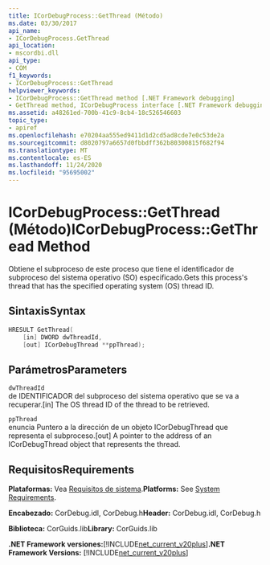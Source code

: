 ```yaml
---
title: ICorDebugProcess::GetThread (Método)
ms.date: 03/30/2017
api_name:
- ICorDebugProcess.GetThread
api_location:
- mscordbi.dll
api_type:
- COM
f1_keywords:
- ICorDebugProcess::GetThread
helpviewer_keywords:
- ICorDebugProcess::GetThread method [.NET Framework debugging]
- GetThread method, ICorDebugProcess interface [.NET Framework debugging]
ms.assetid: a48261ed-700b-41c9-8cb4-18c526546603
topic_type:
- apiref
ms.openlocfilehash: e70204aa555ed9411d1d2cd5ad8cde7e0c53de2a
ms.sourcegitcommit: d8020797a6657d0fbbdff362b80300815f682f94
ms.translationtype: MT
ms.contentlocale: es-ES
ms.lasthandoff: 11/24/2020
ms.locfileid: "95695002"
---
```

# <a name="icordebugprocessgetthread-method"></a><span data-ttu-id="5b406-102">ICorDebugProcess::GetThread (Método)</span><span class="sxs-lookup"><span data-stu-id="5b406-102">ICorDebugProcess::GetThread Method</span></span>

<span data-ttu-id="5b406-103">Obtiene el subproceso de este proceso que tiene el identificador de subproceso del sistema operativo (SO) especificado.</span><span class="sxs-lookup"><span data-stu-id="5b406-103">Gets this process's thread that has the specified operating system (OS) thread ID.</span></span>  
  
## <a name="syntax"></a><span data-ttu-id="5b406-104">Sintaxis</span><span class="sxs-lookup"><span data-stu-id="5b406-104">Syntax</span></span>  
  
```cpp  
HRESULT GetThread(  
    [in] DWORD dwThreadId,  
    [out] ICorDebugThread **ppThread);  
```  
  
## <a name="parameters"></a><span data-ttu-id="5b406-105">Parámetros</span><span class="sxs-lookup"><span data-stu-id="5b406-105">Parameters</span></span>  

 `dwThreadId`  
 <span data-ttu-id="5b406-106">de IDENTIFICADOR del subproceso del sistema operativo que se va a recuperar.</span><span class="sxs-lookup"><span data-stu-id="5b406-106">[in] The OS thread ID of the thread to be retrieved.</span></span>  
  
 `ppThread`  
 <span data-ttu-id="5b406-107">enuncia Puntero a la dirección de un objeto ICorDebugThread que representa el subproceso.</span><span class="sxs-lookup"><span data-stu-id="5b406-107">[out] A pointer to the address of an ICorDebugThread object that represents the thread.</span></span>  
  
## <a name="requirements"></a><span data-ttu-id="5b406-108">Requisitos</span><span class="sxs-lookup"><span data-stu-id="5b406-108">Requirements</span></span>  

 <span data-ttu-id="5b406-109">**Plataformas:** Vea [Requisitos de sistema](../../get-started/system-requirements.md).</span><span class="sxs-lookup"><span data-stu-id="5b406-109">**Platforms:** See [System Requirements](../../get-started/system-requirements.md).</span></span>  
  
 <span data-ttu-id="5b406-110">**Encabezado:** CorDebug.idl, CorDebug.h</span><span class="sxs-lookup"><span data-stu-id="5b406-110">**Header:** CorDebug.idl, CorDebug.h</span></span>  
  
 <span data-ttu-id="5b406-111">**Biblioteca:** CorGuids.lib</span><span class="sxs-lookup"><span data-stu-id="5b406-111">**Library:** CorGuids.lib</span></span>  
  
 <span data-ttu-id="5b406-112">**.NET Framework versiones:**[!INCLUDE[net_current_v20plus](../../../../includes/net-current-v20plus-md.md)]</span><span class="sxs-lookup"><span data-stu-id="5b406-112">**.NET Framework Versions:** [!INCLUDE[net_current_v20plus](../../../../includes/net-current-v20plus-md.md)]</span></span>
